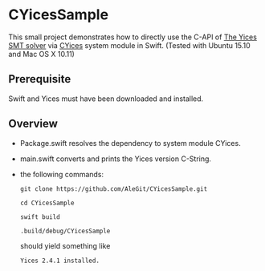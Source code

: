 # CYicesSample
This small project demonstrates how to directly use the C-API of
[The Yices SMT solver](http://yices.csl.sri.com) via 
[CYices](https://github.com/AleGit/CYices) 
system module in Swift.
(Tested with Ubuntu 15.10 and Mac OS X 10.11)

## Prerequisite

Swift and Yices must have been downloaded and installed.

## Overview

- Package.swift resolves the dependency to system module CYices.
- main.swift converts and prints the Yices version C-String.
- the following commands:

  `git clone https://github.com/AleGit/CYicesSample.git`
  
  `cd CYicesSample`

  `swift build`
    
  `.build/debug/CYicesSample`
  
  should yield something like

  `Yices 2.4.1 installed.`
